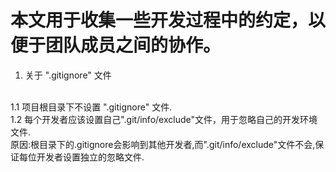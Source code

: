 # 本文用于收集一些开发过程中的约定，以便于团队成员之间的协作。

1. 关于 ".gitignore" 文件
<br>
1.1 项目根目录下不设置 ".gitignore" 文件.
<br>
1.2 每个开发者应该设置自己".git/info/exclude"文件，用于忽略自己的开发环境文件.
<br>
原因:根目录下的.gitignore会影响到其他开发者,而".git/info/exclude"文件不会,保证每位开发者设置独立的忽略文件.

